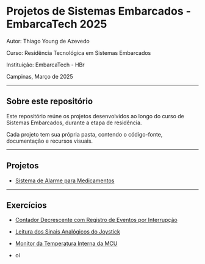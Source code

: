 # Projetos de Sistemas Embarcados - EmbarcaTech 2025

Autor: Thiago Young de Azevedo

Curso: Residência Tecnológica em Sistemas Embarcados

Instituição: EmbarcaTech - HBr

Campinas, Março de 2025

---

## Sobre este repositório

Este repositório reúne os projetos desenvolvidos ao longo do curso de Sistemas Embarcados, durante a etapa de residência.  

Cada projeto tem sua própria pasta, contendo o código-fonte, documentação e recursos visuais.

---

## Projetos

- [Sistema de Alarme para Medicamentos](./projetos/Alarme_de_Medicamentos)

---

## Exercícios

- [Contador Decrescente com Registro de Eventos por Interrupção](./exercicios/Contador_Decrescente)
- [Leitura dos Sinais Analógicos do Joystick](./exercicios/Leitor_Sinais_Analogicos_Joystick)
- [Monitor da Temperatura Interna da MCU](./exercicios/Monitor_Temperatura_Interna_MCU)

- oi